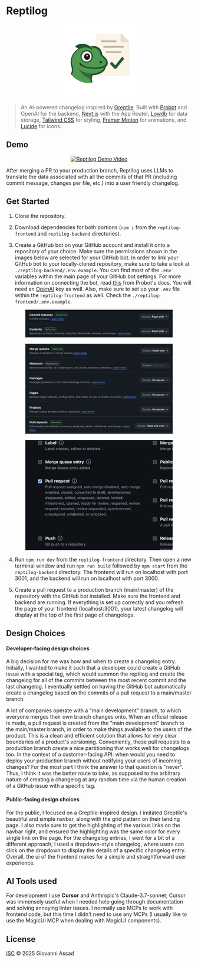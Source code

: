 # Reptilog

<p align="center">
  <img src="./reptilog-icon.png" alt="Reptilog Logo" width="200"/>
</p>

> An AI-powered changelog inspired by [Greptile](https://greptile.com). Built with [Probot](https://github.com/probot/probot) and OpenAI for the backend, [Next.js](https://nextjs.org/) with the App Router, [Lowdb](https://github.com/typicode/lowdb) for data storage, [Tailwind CSS](https://tailwindcss.com/) for styling, [Framer Motion](https://www.framer.com/motion/) for animations, and [Lucide](https://lucide.dev/) for icons.

## Demo

<div align="center">
  <a href="https://www.youtube.com/watch?v=VwZVTnq4_Sc" target="_blank">
    <img src="https://img.youtube.com/vi/VwZVTnq4_Sc/maxresdefault.jpg" alt="Reptilog Demo Video" width="600" />
  </a>
</div>

After merging a PR to your production branch, Reptilog uses LLMs to translate the data associated with all the commits of that PR (including commit message, changes per file, etc.) into a user friendly changelog.

## Get Started

1. Clone the repository.

2. Download dependencies for both portions (`npm i` from the `reptilog-frontend` and `reptilog-backend` directories).

3. Create a GitHub bot on your GitHub account and install it onto a repository of your choice. Make sure the permissions shown in the images below are selected for your GitHub bot. In order to link your GitHub bot to your locally-cloned repository, make sure to take a look at `./reptilog-backend/.env.example`. You can find most of the `.env` variables within the main page of your GitHub bot settings. For more information on connecting the bot, read [this](https://probot.github.io/docs/development/#manually-configuring-a-github-app) from Probot's docs. You will need an [OpenAI](https://platform.openai.com/docs/overview) key as well. Also, make sure to set up your `.env` file within the `reptilog-frontend` as well. Check the `./reptilog-frontend/.env.example`.

<div align="center">
  <p>
    <img src="./reptilog-frontend/public/bot_permissions1.png" alt="Bot Permission Set 1" width="400"/>
  </p>
  
  <p>
    <img src="./reptilog-frontend/public/bot_permissions2.png" alt="Bot Permission Set 2" width="400"/>
  </p>
  
  <p>
    <img src="./reptilog-frontend/public/bot_permissions3.png" alt="Bot Permission Set 3" width="400"/>
  </p>
</div>

4. Run `npm run dev` from the `reptilog-frontend` directory. Then open a new terminal window and run `npm run build` followed by `npm start` from the `reptilog-backend` directory. The frontend will run on localhost with port 3001, and the backend will run on localhost with port 3000.

5. Create a pull request to a production branch (main/master) of the repository with the GitHub bot installed. Make sure the frontend and backend are running. If everything is set up correctly and you refresh the page of your frontend (localhost:3001), your latest changelog will display at the top of the first page of changelogs.

## Design Choices
#### Developer-facing design choices
A big decision for me was how and when to create a changelog entry. Initially, I wanted to make it such that a developer could create a GitHub issue with a special tag, which would summon the reptilog and create the changelog for all of the commits between the most recent commit and the last changelog. I eventually settled on having the GitHub bot automatically create a changelog based on the commits of a pull request to a main/master branch. 

A lot of companies operate with a "main development" branch, to which everyone merges their own branch changes onto. When an official release is made, a pull request is created from the "main development" branch to the main/master branch, in order to make things available to the users of the product. This is a clean and efficient solution that allows for very clear boundaries of a product's versioning. Conveniently, these pull requests to a production branch create a nice partitioning that works well for changelogs too. In the context of a customer-facing API: when would you need to deploy your production branch without notifying your users of incoming changes? For the most part I think the answer to that question is "never". Thus, I think it was the better route to take, as supposed to the arbitrary nature of creating a changelog at any random time via the human creation of a GitHub issue with a specific tag.

#### Public-facing design choices
For the public, I focused on a Greptile-inspired design. I imitated Greptile's beautiful and simple navbar, along with the grid pattern on their landing page. I also made sure to get the highlighting of the various links on the navbar right, and ensured the highlighting was the same color for every single link on the page. For the changelog entries, I went for a bit of a different approach; I used a dropdown-style changelog, where users can click on the dropdown to display the details of a specific changelog entry. Overall, the ui of the frontend makes for a simple and straightforward user experience.

## AI Tools used
For development I use **Cursor** and Anthropic's Claude-3.7-sonnet; Cursor was immensely useful when I needed help going through documentation and solving annoying linter issues. I normally use MCPs to work with frontend code, but this time I didn't need to use any MCPs (I usually like to use the MagicUI MCP when dealing with MagicUI components).

## License

[ISC](LICENSE) © 2025 Giovanni Assad
